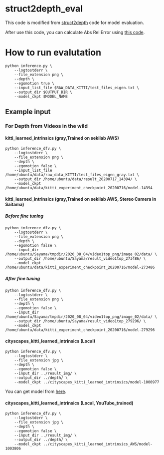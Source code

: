 
# struct2depth_eval

This code is modified from [struct2depth](https://github.com/tensorflow/models/tree/master/research/struct2depth) code for model evaluation.

After use this code, you can calculate Abs Rel Error using [this code](https://github.com/go125/SfmLearner_eval).

# How to run evalutation

```shell
python inference.py \
    --logtostderr \
    --file_extension png \
    --depth \
    --egomotion true \
    --input_list_file $RAW_DATA_KITTI/test_files_eigen.txt \
    --output_dir $OUTPUT_DIR \
    --model_ckpt $MODEL_NAME
```

## Example input

### For Depth from Videos in the wild

#### kitti_learned_intrinsics (gray,Trained on sekilab AWS)

```shell
python inference_dfv.py \
    --logtostderr \
    --file_extension png \
    --depth \
    --egomotion false \
    --input_list_file /home/ubuntu/data/raw_data_KITTI/test_files_eigen_gray.txt \
    --output_dir /home/ubuntu/data/result_20200717_14394/ \
    --model_ckpt /home/ubuntu/data/kitti_experiment_checkpoint_20200716/model-14394
```

#### kitti_learned_intrinsics (gray,Trained on sekilab AWS, Stereo Camera in Saitama)

##### Before fine tuning

```shell
python inference_dfv.py \
    --logtostderr \
    --file_extension png \
    --depth \
    --egomotion false \
    --input_dir /home/ubuntu/Sayama/tmpdir/2020_08_04/video1top_png/image_02/data/ \
    --output_dir /home/ubuntu/Sayama/result_video1top_273486/ \
    --model_ckpt /home/ubuntu/data/kitti_experiment_checkpoint_20200716/model-273486
```

##### After fine tuning

```shell
python inference_dfv.py \
    --logtostderr \
    --file_extension png \
    --depth \
    --egomotion false \
    --input_dir /home/ubuntu/Sayama/tmpdir/2020_08_04/video1top_png/image_02/data/ \
    --output_dir /home/ubuntu/Sayama/result_video1top_279296/ \
    --model_ckpt /home/ubuntu/data/kitti_experiment_checkpoint_20200716/model-279296
```


#### cityscapes_kitti_learned_intrinsics (Local)

```shell
python inference_dfv.py \
    --logtostderr \
    --file_extension jpg \
    --depth \
    --egomotion false \
    --input_dir ../result_img/ \
    --output_dir ../depth/ \
    --model_ckpt ../cityscapes_kitti_learned_intrinsics/model-1000977
```

You can get model from [here](https://github.com/google-research/google-research/tree/master/depth_from_video_in_the_wild).

#### cityscapes_kitti_learned_intrinsics (Local, YouTube_trained)

```shell
python inference_dfv.py \
    --logtostderr \
    --file_extension jpg \
    --depth \
    --egomotion false \
    --input_dir ../result_img/ \
    --output_dir ../depth/ \
    --model_ckpt ../cityscapes_kitti_learned_intrinsics_AWS/model-1003806
```
